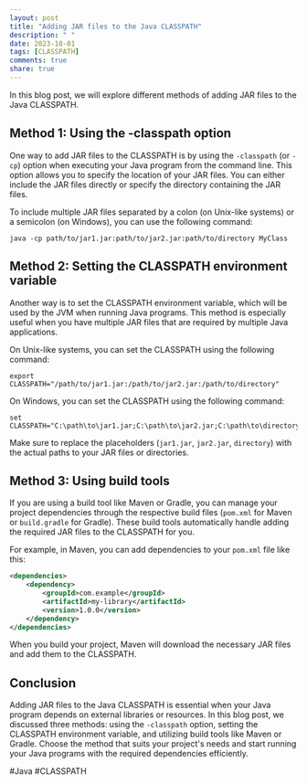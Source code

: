 ```yaml
---
layout: post
title: "Adding JAR files to the Java CLASSPATH"
description: " "
date: 2023-10-01
tags: [CLASSPATH]
comments: true
share: true
---
```


In this blog post, we will explore different methods of adding JAR files to the Java CLASSPATH.

## Method 1: Using the -classpath option

One way to add JAR files to the CLASSPATH is by using the `-classpath` (or `-cp`) option when executing your Java program from the command line. This option allows you to specify the location of your JAR files. You can either include the JAR files directly or specify the directory containing the JAR files.

To include multiple JAR files separated by a colon (on Unix-like systems) or a semicolon (on Windows), you can use the following command:

```shell
java -cp path/to/jar1.jar:path/to/jar2.jar:path/to/directory MyClass
```

## Method 2: Setting the CLASSPATH environment variable

Another way is to set the CLASSPATH environment variable, which will be used by the JVM when running Java programs. This method is especially useful when you have multiple JAR files that are required by multiple Java applications.

On Unix-like systems, you can set the CLASSPATH using the following command:

```shell
export CLASSPATH="/path/to/jar1.jar:/path/to/jar2.jar:/path/to/directory"
```

On Windows, you can set the CLASSPATH using the following command:

```shell
set CLASSPATH="C:\path\to\jar1.jar;C:\path\to\jar2.jar;C:\path\to\directory"
```

Make sure to replace the placeholders (`jar1.jar`, `jar2.jar`, `directory`) with the actual paths to your JAR files or directories.

## Method 3: Using build tools

If you are using a build tool like Maven or Gradle, you can manage your project dependencies through the respective build files (`pom.xml` for Maven or `build.gradle` for Gradle). These build tools automatically handle adding the required JAR files to the CLASSPATH for you.

For example, in Maven, you can add dependencies to your `pom.xml` file like this:

```xml
<dependencies>
    <dependency>
        <groupId>com.example</groupId>
        <artifactId>my-library</artifactId>
        <version>1.0.0</version>
    </dependency>
</dependencies>
```

When you build your project, Maven will download the necessary JAR files and add them to the CLASSPATH.

## Conclusion

Adding JAR files to the Java CLASSPATH is essential when your Java program depends on external libraries or resources. In this blog post, we discussed three methods: using the `-classpath` option, setting the CLASSPATH environment variable, and utilizing build tools like Maven or Gradle. Choose the method that suits your project's needs and start running your Java programs with the required dependencies efficiently.

#Java #CLASSPATH